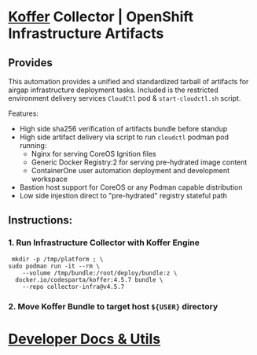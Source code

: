 # [Koffer](https://github.com/containercraft/Koffer) Collector | OpenShift Infrastructure Artifacts
## Provides
This automation provides a unified and standardized tarball of artifacts for
airgap infrastructure deployment tasks. Included is the restricted environment
delivery services `CloudCtl` pod & `start-cloudctl.sh` script.

Features:
  - High side sha256 verification of artifacts bundle before standup
  - High side artifact delivery via script to run `cloudctl` podman pod running:
    - Nginx for serving CoreOS Ignition files
    - Generic Docker Registry:2 for serving pre-hydrated image content
    - ContainerOne user automation deployment and development workspace
  - Bastion host support for CoreOS or any Podman capable distribution
  - Low side injestion direct to "pre-hydrated" registry stateful path

## Instructions:
### 1. Run Infrastructure Collector with Koffer Engine
```
 mkdir -p /tmp/platform ; \
sudo podman run -it --rm \
    --volume /tmp/bundle:/root/deploy/bundle:z \
  docker.io/codesparta/koffer:4.5.7 bundle \
    --repo collector-infra@v4.5.7

```
### 2. Move Koffer Bundle to target host `${USER}` directory
# [Developer Docs & Utils](./dev)
